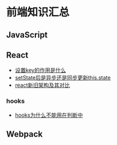 # 前端知识汇总

## JavaScript

## React
- [设置key的作用是什么](./react/设置key的作用是什么.md)
- [setState后是异步还是同步更新this.state](./react/setState后是异步还是同步更新this.state.md)
- [react新旧架构及其对比](./react/react新旧架构及其对比.md)
### hooks
- [hooks为什么不能用在判断中](./react/hooks/hooks为什么不能用在判断中.md)

## Webpack

